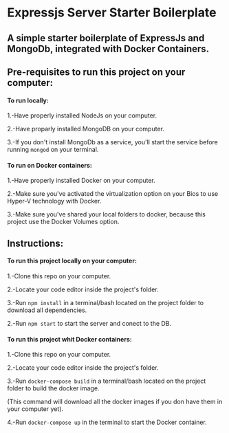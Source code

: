 # Expressjs Server Starter Boilerplate
## A simple starter boilerplate of ExpressJs and MongoDb, integrated with Docker Containers.

## Pre-requisites to run this project on your computer:
#### To run locally:
1.-Have properly installed NodeJs on your computer.

2.-Have proparly installed MongoDB on your computer.

3.-If you don't install MongoDb as a service, you'll start the service before running `mongod` on your terminal.


#### To run on Docker containers:
1.-Have properly installed Docker on your computer.

2.-Make sure you've activated the virtualization option on your Bios to use Hyper-V technology with Docker.

3.-Make sure you've shared your local folders to docker, because this project use the Docker Volumes option.



## Instructions:
#### To run this project locally on your computer:
1.-Clone this repo on your computer.

2.-Locate your code editor inside the project's folder.

3.-Run `npm install` in a terminal/bash located on the project folder to download all dependencies.

2.-Run `npm start` to start the server and conect to the DB.



#### To run this project whit Docker containers:
1.-Clone this repo on your computer.

2.-Locate your code editor inside the project's folder.

3.-Run `docker-compose build` in a terminal/bash located on the project folder to build the docker image. 

(This command will download all the docker images if you don have them in your computer yet).

4.-Run `docker-compose up` in the terminal to start the Docker container.
